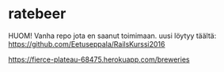 # ratebeer

HUOM! Vanha repo jota en saanut toimimaan. uusi löytyy täältä: https://github.com/Eetuseppala/RailsKurssi2016

https://fierce-plateau-68475.herokuapp.com/breweries
